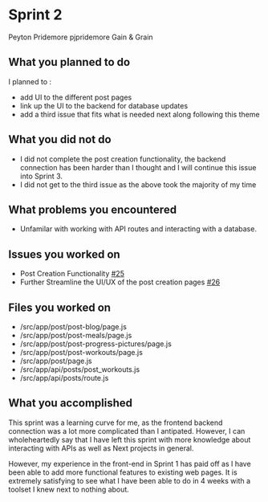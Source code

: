 # Sprint 2

Peyton Pridemore
pjpridemore
Gain & Grain

## What you planned to do

I planned to :

- add UI to the different post pages
- link up the UI to the backend for database updates
- add a third issue that fits what is needed next along following this theme

## What you did not do

- I did not complete the post creation functionality, the backend connection has been harder than I thought and I will continue this issue into Sprint 3.
- I did not get to the third issue as the above took the majority of my time

## What problems you encountered

- Unfamilar with working with API routes and interacting with a database.

## Issues you worked on

- Post Creation Functionality [#25](https://github.com/utk-cs340-fall24/Gain-Grain/issues/25)
- Further Streamline the UI/UX of the post creation pages [#26](https://github.com/utk-cs340-fall24/Gain-Grain/issues/26)

## Files you worked on

- /src/app/post/post-blog/page.js
- /src/app/post/post-meals/page.js
- /src/app/post/post-progress-pictures/page.js
- /src/app/post/post-workouts/page.js
- /src/app/post/page.js
- /src/app/api/posts/post_workouts.js
- /src/app/api/posts/route.js

## What you accomplished

This sprint was a learning curve for me, as the frontend backend connection was a lot more complicated than I antipated. However, I can wholeheartedly say that I have left this sprint with more knowledge about interacting with APIs as well as Next projects in general.

However, my experience in the front-end in Sprint 1 has paid off as I have been able to add more functional features to existing web pages. It is extremely satisfying to see what I have been able to do in 4 weeks with a toolset I knew next to nothing about.
